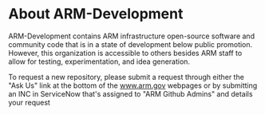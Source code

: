# About ARM-Development

ARM-Development contains ARM infrastructure open-source software and community code that is in a state of development below public promotion. However, this organization is accessible to others besides ARM staff to allow for testing, experimentation, and idea generation.

To request a new repository, please submit a request through either the "Ask Us" link at the bottom of the www.arm.gov webpages or by submitting an INC in ServiceNow that's assigned to "ARM Github Admins" and details your request
